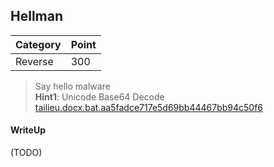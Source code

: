 ## Hellman

| Category | Point |
| --- | --- |
| Reverse | 300 |

> Say hello malware <br>
> **Hint1**: Unicode Base64 Decode <br>
> [tailieu.docx.bat.aa5fadce717e5d69bb44467bb94c50f6](./tailieu.docx.bat.aa5fadce717e5d69bb44467bb94c50f6) <br>

#### WriteUp

(TODO)
